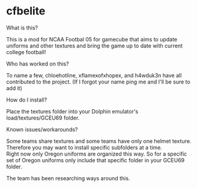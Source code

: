 # cfbelite

What is this?

This is a mod for NCAA Footbal 05 for gamecube that aims to update uniforms and other textures and bring the game up to date with current college football!

Who has worked on this?

To name a few, chloehotline, xflamexofxhopex, and h4wduk3n have all contributed to the project. (If I forgot your name ping me and I'll be sure to add it)

How do I install?

Place the textures folder into your Dolphin emulator's load/textures/GCEU69 folder.

Known issues/workarounds?

Some teams share textures and some teams have only one helmet texture. Therefore you may want to install specific subfolders at a time.  
Right now only Oregon uniforms are organized this way.
So for a specific set of Oregon uniforms only include that specific folder in your GCEU69 folder.

The team has been researching ways around this.
